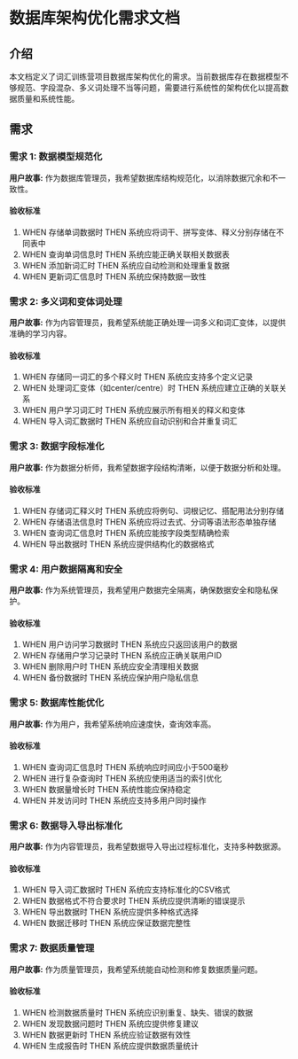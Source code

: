 # 数据库架构优化需求文档

## 介绍

本文档定义了词汇训练营项目数据库架构优化的需求。当前数据库存在数据模型不够规范、字段混杂、多义词处理不当等问题，需要进行系统性的架构优化以提高数据质量和系统性能。

## 需求

### 需求 1: 数据模型规范化

**用户故事:** 作为数据库管理员，我希望数据库结构规范化，以消除数据冗余和不一致性。

#### 验收标准

1. WHEN 存储单词数据时 THEN 系统应将词干、拼写变体、释义分别存储在不同表中
2. WHEN 查询单词信息时 THEN 系统应能正确关联相关数据表
3. WHEN 添加新词汇时 THEN 系统应自动检测和处理重复数据
4. WHEN 更新词汇信息时 THEN 系统应保持数据一致性

### 需求 2: 多义词和变体词处理

**用户故事:** 作为内容管理员，我希望系统能正确处理一词多义和词汇变体，以提供准确的学习内容。

#### 验收标准

1. WHEN 存储同一词汇的多个释义时 THEN 系统应支持多个定义记录
2. WHEN 处理词汇变体（如center/centre）时 THEN 系统应建立正确的关联关系
3. WHEN 用户学习词汇时 THEN 系统应展示所有相关的释义和变体
4. WHEN 导入词汇数据时 THEN 系统应自动识别和合并重复词汇

### 需求 3: 数据字段标准化

**用户故事:** 作为数据分析师，我希望数据字段结构清晰，以便于数据分析和处理。

#### 验收标准

1. WHEN 存储词汇释义时 THEN 系统应将例句、词根记忆、搭配用法分别存储
2. WHEN 存储语法信息时 THEN 系统应将过去式、分词等语法形态单独存储
3. WHEN 查询词汇信息时 THEN 系统应能按字段类型精确检索
4. WHEN 导出数据时 THEN 系统应提供结构化的数据格式

### 需求 4: 用户数据隔离和安全

**用户故事:** 作为系统管理员，我希望用户数据完全隔离，确保数据安全和隐私保护。

#### 验收标准

1. WHEN 用户访问学习数据时 THEN 系统应只返回该用户的数据
2. WHEN 存储用户学习记录时 THEN 系统应正确关联用户ID
3. WHEN 删除用户时 THEN 系统应安全清理相关数据
4. WHEN 备份数据时 THEN 系统应保护用户隐私信息

### 需求 5: 数据库性能优化

**用户故事:** 作为用户，我希望系统响应速度快，查询效率高。

#### 验收标准

1. WHEN 查询词汇信息时 THEN 系统响应时间应小于500毫秒
2. WHEN 进行复杂查询时 THEN 系统应使用适当的索引优化
3. WHEN 数据量增长时 THEN 系统性能应保持稳定
4. WHEN 并发访问时 THEN 系统应支持多用户同时操作

### 需求 6: 数据导入导出标准化

**用户故事:** 作为内容管理员，我希望数据导入导出过程标准化，支持多种数据源。

#### 验收标准

1. WHEN 导入词汇数据时 THEN 系统应支持标准化的CSV格式
2. WHEN 数据格式不符合要求时 THEN 系统应提供清晰的错误提示
3. WHEN 导出数据时 THEN 系统应提供多种格式选择
4. WHEN 数据迁移时 THEN 系统应保证数据完整性

### 需求 7: 数据质量管理

**用户故事:** 作为质量管理员，我希望系统能自动检测和修复数据质量问题。

#### 验收标准

1. WHEN 检测数据质量时 THEN 系统应识别重复、缺失、错误的数据
2. WHEN 发现数据问题时 THEN 系统应提供修复建议
3. WHEN 数据更新时 THEN 系统应验证数据有效性
4. WHEN 生成报告时 THEN 系统应提供数据质量统计